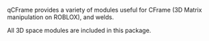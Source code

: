 qCFrame provides a variety of modules useful for CFrame (3D Matrix manipulation on ROBLOX), and welds.

All 3D space modules are included in this package. 